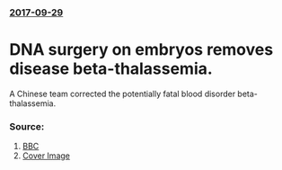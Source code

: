 ### [2017-09-29](/news/2017/09/29/index.md)

# DNA surgery on embryos removes disease beta-thalassemia. 

A Chinese team corrected the potentially fatal blood disorder beta-thalassemia.


### Source:

1. [BBC](http://www.bbc.com/news/health-41386849)
1. [Cover Image](https://ichef.bbci.co.uk/news/1024/cpsprodpb/76C4/production/_98040403_gettyimages-648380630.jpg)
